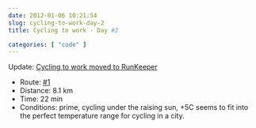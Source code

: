 ```yaml
---
date: 2012-01-06 10:21:54
slug: cycling-to-work-day-2
title: Cycling to work - Day #2

categories: [ "code" ]
---
```


Update: [Cycling to work moved to RunKeeper](/?p=2933)

* Route: [#1](http://goo.gl/nevZY)
* Distance: 8.1 km
* Time: 22 min
* Conditions: prime, cycling under the raising sun, +5C seems to fit into the perfect temperature range for cycling in a city.
